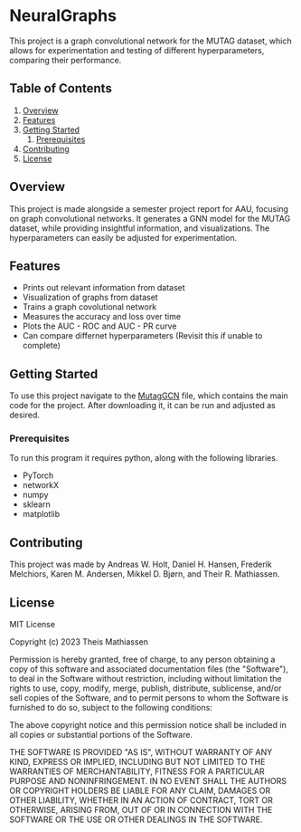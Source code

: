 # NeuralGraphs
This project is a graph convolutional network for the MUTAG dataset, which allows for experimentation and testing of different hyperparameters, comparing their performance.

## Table of Contents

1. [Overview](#overview)
2. [Features](#features)
3. [Getting Started](#getting-started)
    1. [Prerequisites](#prerequisites)
4. [Contributing](#contributing)
5. [License](#license)

## Overview

This project is made alongside a semester project report for AAU, focusing on graph convolutional networks. 
It generates a GNN model for the MUTAG dataset, while providing insightful information, and visualizations. 
The hyperparameters can easily be adjusted for experimentation.

## Features

- Prints out relevant information from dataset
- Visualization of graphs from dataset
- Trains a graph covolutional network
- Measures the accuracy and loss over time
- Plots the AUC - ROC and AUC - PR curve
- Can compare differnet hyperparameters (Revisit this if unable to complete)

## Getting Started

To use this project navigate to the [MutagGCN](/Main/MutagGCN.ipynb) file, which contains the main code for the project. 
After downloading it, it can be run and adjusted as desired.

### Prerequisites
To run this program it requires python, along with the following libraries.

- PyTorch
- networkX
- numpy
- sklearn
- matplotlib

  
## Contributing
This project was made by Andreas W. Holt, Daniel H. Hansen, Frederik Melchiors, Karen M. Andersen, Mikkel D. Bjørn, and Their R. Mathiassen. 


## License 
MIT License

Copyright (c) 2023 Theis Mathiassen

Permission is hereby granted, free of charge, to any person obtaining a copy
of this software and associated documentation files (the "Software"), to deal
in the Software without restriction, including without limitation the rights
to use, copy, modify, merge, publish, distribute, sublicense, and/or sell
copies of the Software, and to permit persons to whom the Software is
furnished to do so, subject to the following conditions:

The above copyright notice and this permission notice shall be included in all
copies or substantial portions of the Software.

THE SOFTWARE IS PROVIDED "AS IS", WITHOUT WARRANTY OF ANY KIND, EXPRESS OR
IMPLIED, INCLUDING BUT NOT LIMITED TO THE WARRANTIES OF MERCHANTABILITY,
FITNESS FOR A PARTICULAR PURPOSE AND NONINFRINGEMENT. IN NO EVENT SHALL THE
AUTHORS OR COPYRIGHT HOLDERS BE LIABLE FOR ANY CLAIM, DAMAGES OR OTHER
LIABILITY, WHETHER IN AN ACTION OF CONTRACT, TORT OR OTHERWISE, ARISING FROM,
OUT OF OR IN CONNECTION WITH THE SOFTWARE OR THE USE OR OTHER DEALINGS IN THE
SOFTWARE.
